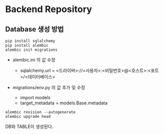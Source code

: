 # Backend Repository

## Database 생성 방법
```
pip install sqlalchemy
pip install alembic
alembic init migrations
```

- alembic.ini 의 값 수정
    - sqlalchemy.url = <드라이버>://<사용자>:<비밀번호>@<호스트>:<포트>/<데이터베이스>

- migrations/env.py 의 값 추가 및 수정
    - import models
    - target_metadata = models.Base.metadata

```
alembic revision --autogenerate
alembic upgrade head
```


DB와 TABLE이 생성된다.